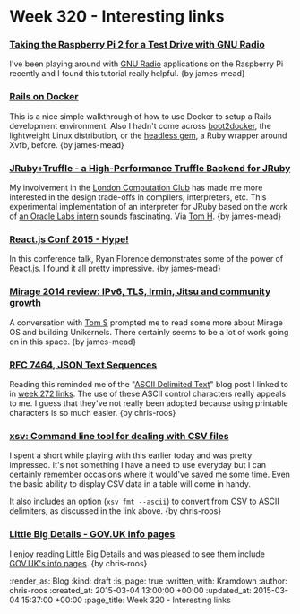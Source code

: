 Week 320 - Interesting links
============================

### [Taking the Raspberry Pi 2 for a Test Drive with GNU Radio](http://www.rs-online.com/designspark/electronics/eng/blog/taking-the-raspberry-pi-2-for-a-test-drive-with-gnu-radio-2)

I've been playing around with [GNU Radio](http://gnuradio.org/) applications on the Raspberry Pi recently and I found this tutorial really helpful. {by james-mead}


### [Rails on Docker](https://robots.thoughtbot.com/rails-on-docker)

This is a nice simple walkthrough of how to use Docker to setup a Rails development environment. Also I hadn't come across [boot2docker](http://boot2docker.io/), the lightweight Linux distribution, or the [headless gem](https://github.com/leonid-shevtsov/headless), a Ruby wrapper around Xvfb, before. {by james-mead}


### [JRuby+Truffle - a High-Performance Truffle Backend for JRuby](https://github.com/jruby/jruby/wiki/Truffle)

My involvement in the [London Computation Club](http://london.computation.club/) has made me more interested in the design trade-offs in compilers, interpreters, etc. This experimental implementation of an interpreter for JRuby based on the work of [an Oracle Labs intern](https://github.com/chrisseaton) sounds fascinating. Via [Tom H](http://www.thattommyhall.com/). {by james-mead}


### [React.js Conf 2015 - Hype!](https://www.youtube.com/watch?v=z5e7kWSHWTg)

In this conference talk, Ryan Florence demonstrates some of the power of [React.js](http://facebook.github.io/react/). I found it all pretty impressive. {by james-mead}


### [Mirage 2014 review: IPv6, TLS, Irmin, Jitsu and community growth](http://openmirage.org/blog/2014-in-review)

A conversation with [Tom S](http://codon.com/) prompted me to read some more about Mirage OS and building Unikernels. There certainly seems to be a lot of work going on in this space. {by james-mead}


### [RFC 7464, JSON Text Sequences](https://www.tbray.org/ongoing/When/201x/2015/02/26/JSON-Text-Sequences)

Reading this reminded me of the "[ASCII Delimited Text](https://ronaldduncan.wordpress.com/2009/10/31/text-file-formats-ascii-delimited-text-not-csv-or-tab-delimited-text/)" blog post I linked to in [week 272 links](/week-272-links). The use of these ASCII control characters really appeals to me. I guess that they've not really been adopted because using printable characters is so much easier. {by chris-roos}


### [xsv: Command line tool for dealing with CSV files](https://github.com/BurntSushi/xsv)

I spent a short while playing with this earlier today and was pretty impressed. It's not something I have a need to use everyday but I can certainly remember occasions where it would've saved me some time. Even the basic ability to display CSV data in a table will come in handy.

It also includes an option (`xsv fmt --ascii`) to convert from CSV to ASCII delimiters, as discussed in the link above. {by chris-roos}


### [Little Big Details - GOV.UK info pages](http://littlebigdetails.com/post/111659257439/gov-uk-if-you-add-info-before-a-page-url-you)

I enjoy reading Little Big Details and was pleased to see them include [GOV.UK's info pages](https://insidegovuk.blog.gov.uk/2014/10/29/info-pages-publishing-data-about-user-needs-and-metrics/). {by chris-roos}


:render_as: Blog
:kind: draft
:is_page: true
:written_with: Kramdown
:author: chris-roos
:created_at: 2015-03-04 13:00:00 +00:00
:updated_at: 2015-03-04 15:37:00 +00:00
:page_title: Week 320 - Interesting links
